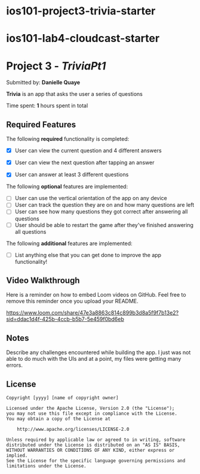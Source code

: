 # ios101-project3-trivia-starter
# ios101-lab4-cloudcast-starter
# Project 3 - *TriviaPt1*

Submitted by: **Danielle Quaye**

**Trivia** is an app that asks the user a series of questions

Time spent: **1** hours spent in total

## Required Features

The following **required** functionality is completed:

- [X] User can view the current question and 4 different answers
- [X] User can view the next question after tapping an answer
- [X] User can answer at least 3 different questions


The following **optional** features are implemented:

- [ ] User can use the vertical orientation of the app on any device
- [ ] User can track the question they are on and how many questions are left
- [ ] User can see how many questions they got correct after answering all questions
- [ ] User should be able to restart the game after they've finished answering all questions

The following **additional** features are implemented:

- [ ] List anything else that you can get done to improve the app functionality!

## Video Walkthrough

Here is a reminder on how to embed Loom videos on GitHub. Feel free to remove this reminder once you upload your README. 

https://www.loom.com/share/47e3a8863c814c899b3d8a5f9f7b13e2?sid=ddac1d4f-425b-4ccb-b5b7-5e459f0bd6eb

## Notes

Describe any challenges encountered while building the app.
I just was not able to do much with the UIs and at a point, my files were getting many errors.

## License

    Copyright [yyyy] [name of copyright owner]

    Licensed under the Apache License, Version 2.0 (the "License");
    you may not use this file except in compliance with the License.
    You may obtain a copy of the License at

        http://www.apache.org/licenses/LICENSE-2.0

    Unless required by applicable law or agreed to in writing, software
    distributed under the License is distributed on an "AS IS" BASIS,
    WITHOUT WARRANTIES OR CONDITIONS OF ANY KIND, either express or implied.
    See the License for the specific language governing permissions and
    limitations under the License.
